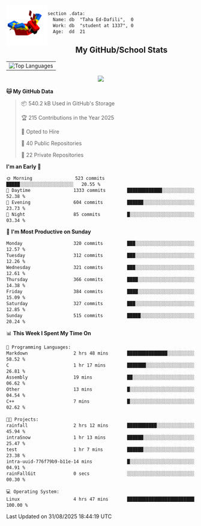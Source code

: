 <img src="parrot_fly_flipped.gif" align="left" height="110">


```assembly
section .data:
  Name: db  "Taha Ed-Dafili",  0
  Work: db  "student at 1337", 0
  Age:  dd  21
```


<div align="center">
  <h2>My GitHub/School Stats</h2>
</div>
<table align="center">
  <tr>
    <td align="center"><img width="450" src="https://github-readme-stats.vercel.app/api/top-langs/?username=0rayn&layout=compact&theme=github_dark&hide=html,makefile,css&exclude_repo=Yona2.0,Nand2Tetris&hide_border=true&langs_count=6" alt="Top Languages" /></td>
<!--     <td align="center"><img src="https://github-readme-streak-stats.herokuapp.com?user=0rayn&theme=github-dark-blue&hide_border=true&border_radius=5" alt="GitHub Streak" /></td>
  </tr> -->
</table>
 <p align="center">
  <a href="https://github.com/0rayn">
    <img src="https://komarev.com/ghpvc/?username=0rayn&color=blue&style=flat)" />
  </a>
</p>

<!--START_SECTION:waka-->
**🐱 My GitHub Data** 

> 📦 540.2 kB Used in GitHub's Storage 
 > 
> 🏆 215 Contributions in the Year 2025
 > 
> 💼 Opted to Hire
 > 
> 📜 40 Public Repositories 
 > 
> 🔑 22 Private Repositories 
 > 
**I'm an Early 🐤** 

```text
🌞 Morning                523 commits         █████░░░░░░░░░░░░░░░░░░░░   20.55 % 
🌆 Daytime                1333 commits        █████████████░░░░░░░░░░░░   52.38 % 
🌃 Evening                604 commits         ██████░░░░░░░░░░░░░░░░░░░   23.73 % 
🌙 Night                  85 commits          █░░░░░░░░░░░░░░░░░░░░░░░░   03.34 % 
```
📅 **I'm Most Productive on Sunday** 

```text
Monday                   320 commits         ███░░░░░░░░░░░░░░░░░░░░░░   12.57 % 
Tuesday                  312 commits         ███░░░░░░░░░░░░░░░░░░░░░░   12.26 % 
Wednesday                321 commits         ███░░░░░░░░░░░░░░░░░░░░░░   12.61 % 
Thursday                 366 commits         ████░░░░░░░░░░░░░░░░░░░░░   14.38 % 
Friday                   384 commits         ████░░░░░░░░░░░░░░░░░░░░░   15.09 % 
Saturday                 327 commits         ███░░░░░░░░░░░░░░░░░░░░░░   12.85 % 
Sunday                   515 commits         █████░░░░░░░░░░░░░░░░░░░░   20.24 % 
```


📊 **This Week I Spent My Time On** 

```text
💬 Programming Languages: 
Markdown                 2 hrs 48 mins       ███████████████░░░░░░░░░░   58.52 % 
C                        1 hr 17 mins        ███████░░░░░░░░░░░░░░░░░░   26.81 % 
Assembly                 19 mins             ██░░░░░░░░░░░░░░░░░░░░░░░   06.62 % 
Other                    13 mins             █░░░░░░░░░░░░░░░░░░░░░░░░   04.54 % 
C++                      7 mins              █░░░░░░░░░░░░░░░░░░░░░░░░   02.62 % 

🐱‍💻 Projects: 
rainfall                 2 hrs 12 mins       ███████████░░░░░░░░░░░░░░   45.94 % 
intraSnow                1 hr 13 mins        ██████░░░░░░░░░░░░░░░░░░░   25.47 % 
test                     1 hr 7 mins         ██████░░░░░░░░░░░░░░░░░░░   23.38 % 
intra-uuid-776f79b9-b11e-14 mins             █░░░░░░░░░░░░░░░░░░░░░░░░   04.91 % 
rainFallGit              0 secs              ░░░░░░░░░░░░░░░░░░░░░░░░░   00.30 % 

💻 Operating System: 
Linux                    4 hrs 47 mins       █████████████████████████   100.00 % 
```


 Last Updated on 31/08/2025 18:44:19 UTC
<!--END_SECTION:waka-->
